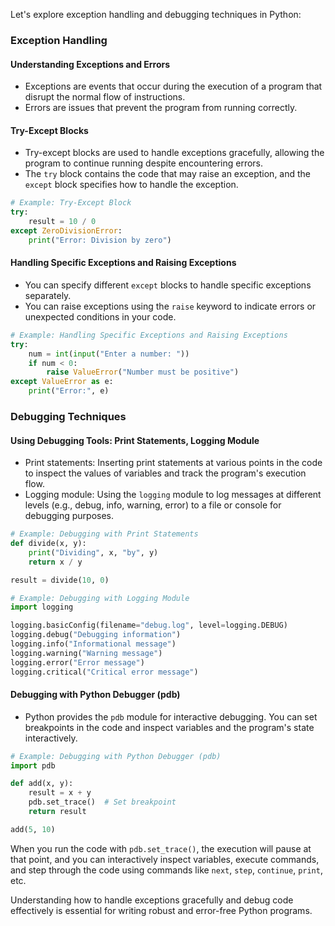 Let's explore exception handling and debugging techniques in Python:

### Exception Handling

#### Understanding Exceptions and Errors

- Exceptions are events that occur during the execution of a program that disrupt the normal flow of instructions.
- Errors are issues that prevent the program from running correctly.

#### Try-Except Blocks

- Try-except blocks are used to handle exceptions gracefully, allowing the program to continue running despite encountering errors.
- The `try` block contains the code that may raise an exception, and the `except` block specifies how to handle the exception.

```python
# Example: Try-Except Block
try:
    result = 10 / 0
except ZeroDivisionError:
    print("Error: Division by zero")
```

#### Handling Specific Exceptions and Raising Exceptions

- You can specify different `except` blocks to handle specific exceptions separately.
- You can raise exceptions using the `raise` keyword to indicate errors or unexpected conditions in your code.

```python
# Example: Handling Specific Exceptions and Raising Exceptions
try:
    num = int(input("Enter a number: "))
    if num < 0:
        raise ValueError("Number must be positive")
except ValueError as e:
    print("Error:", e)
```

### Debugging Techniques

#### Using Debugging Tools: Print Statements, Logging Module

- Print statements: Inserting print statements at various points in the code to inspect the values of variables and track the program's execution flow.
- Logging module: Using the `logging` module to log messages at different levels (e.g., debug, info, warning, error) to a file or console for debugging purposes.

```python
# Example: Debugging with Print Statements
def divide(x, y):
    print("Dividing", x, "by", y)
    return x / y

result = divide(10, 0)

# Example: Debugging with Logging Module
import logging

logging.basicConfig(filename="debug.log", level=logging.DEBUG)
logging.debug("Debugging information")
logging.info("Informational message")
logging.warning("Warning message")
logging.error("Error message")
logging.critical("Critical error message")
```

#### Debugging with Python Debugger (pdb)

- Python provides the `pdb` module for interactive debugging. You can set breakpoints in the code and inspect variables and the program's state interactively.

```python
# Example: Debugging with Python Debugger (pdb)
import pdb

def add(x, y):
    result = x + y
    pdb.set_trace()  # Set breakpoint
    return result

add(5, 10)
```

When you run the code with `pdb.set_trace()`, the execution will pause at that point, and you can interactively inspect variables, execute commands, and step through the code using commands like `next`, `step`, `continue`, `print`, etc.

Understanding how to handle exceptions gracefully and debug code effectively is essential for writing robust and error-free Python programs.